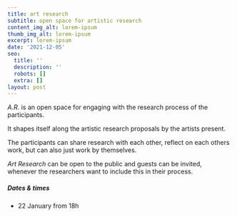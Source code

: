 ```yaml
---
title: art research
subtitle: open space for artistic research
content_img_alt: lorem-ipsum
thumb_img_alt: lorem-ipsum
excerpt: lorem-ipsum
date: '2021-12-05'
seo:
  title: ''
  description: ''
  robots: []
  extra: []
layout: post
---
```

*A.R.* is an open space for engaging with the research process of the participants.

It shapes itself along the artistic research proposals by the artists present.

The participants can share research with each other, reflect on each others work, but can also just work by themselves. 

*Art Research* can be open to the public and guests can be invited, whenever the researchers want to include this in their process.



##### Dates & times

*   22 January from 18h
